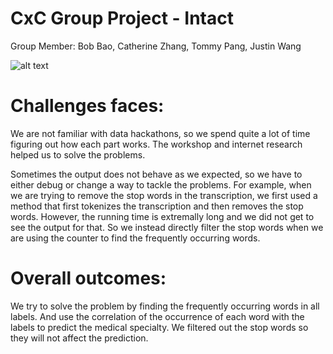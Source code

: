 # CxC Group Project - Intact
Group Member: Bob Bao, Catherine Zhang, Tommy Pang, Justin Wang

![alt text](https://github.com/DroitInjuste/Intact.CxC.Group.Project/blob/main/UWDSC.png "UW DSC")


# Challenges faces: 
We are not familiar with data hackathons, so we spend quite a lot of time figuring out how each part works. The workshop and internet research helped us to solve the problems.

Sometimes the output does not behave as we expected, so we have to either debug or change a way to tackle the problems. For example, when we are trying to remove the stop words in the transcription, we first used a method that first tokenizes the transcription and then removes the stop words. However, the running time is extremally long and we did not get to see the output for that. So we instead directly filter the stop words when we are using the counter to find the frequently occurring words. 

# Overall outcomes:
We try to solve the problem by finding the frequently occurring words in all labels. And use the correlation of the occurrence of each word with the labels to predict the medical specialty. We filtered out the stop words so they will not affect the prediction. 

